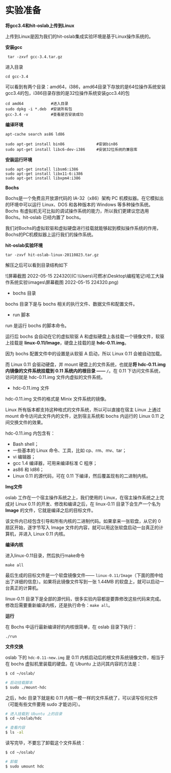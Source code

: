 # 实验准备

**将gcc3.4和hit-oslab上传到Linux**

上传到Linux是因为我们的hit-oslab集成实验环境是基于Linux操作系统的。

**安装gcc**

```shell
 tar -zxvf gcc-3.4.tar.gz
```

进入目录

```shell
cd gcc-3.4
```

可以看到有两个目录：amd64，i386，amd64目录下存放的是64位操作系统安装gcc3.4的包，i386目录存放的是32位操作系统安装gcc3.4的包

```shell
cd amd64			#进入目录
sudo dpkg -i *.deb	#安装所有包
gcc-3.4 -v 			#查看是否安装成功
```

**编译环境**

```shell
apt-cache search as86 ld86

sudo apt-get install bin86				#安装bin86
sudo apt-get install libc6-dev-i386 	#安装32位系统的兼容库
```

**安装运行环境**

```shell
sudo apt-get install libsm6:i386
sudo apt-get install libx11-6:i386
sudo apt-get install libxpm4:i386
```

**Bochs**

Bochs是一个免费且开放源代码的 IA-32（x86）架构 PC 机模拟器。在它模拟出的环境中可以运行 Linux、DOS 和各种版本的 Windows 等多种操作系统。Bochs 有虚拟机无可比拟的调试操作系统的能力，所以我们更建议您选用 Bochs。hit-oslab 已经内置了 bochs。

我们对Bochs的虚拟软驱和虚拟硬盘进行挂载就能够起到模拟操作系统的作用，Bochs的PC机模拟器上运行我们的操作系统。

**hit-oslab实验环境**

```shell
tar -zxvf hit-oslab-linux-20110823.tar.gz
```

解压之后可以看到目录结构如下

![屏幕截图 2022-05-15 224320](C:\Users\可燃冰\Desktop\编程笔记\哈工大操作系统实验\images\屏幕截图 2022-05-15 224320.png)

- bochs 目录

bochs 目录下是与 bochs 相关的执行文件、数据文件和配置文件。

- run 脚本

run 是运行 bochs 的脚本命令。

运行后 bochs 会自动在它的虚拟软驱 A 和虚拟硬盘上各挂载一个镜像文件，软驱上挂载是 **linux-0.11/Image**，硬盘上挂载的是 **hdc-0.11.img**。

因为 bochs 配置文件中的设置是从软驱 A 启动，所以 Linux 0.11 会被自动加载。

而 Linux 0.11 会驱动硬盘，并 mount 硬盘上的文件系统，也就是**将 hdc-0.11.img 内镜像的文件系统挂载到 0.11 系统内的根目录 —— `/`**。在 0.11 下访问文件系统，访问的就是 hdc-0.11.img 文件内虚拟的文件系统。

- hdc-0.11.img 文件

hdc-0.11.img 文件的格式是 Minix 文件系统的镜像。

Linux 所有版本都支持这种格式的文件系统，所以可以直接在宿主 Linux 上通过 mount 命令访问此文件内的文件，达到宿主系统和 bochs 内运行的 Linux 0.11 之间交换文件的效果。

hdc-0.11.img 内包含有：

- Bash shell；
- 一些基本的 Linux 命令、工具，比如 cp、rm、mv、tar；
- vi 编辑器；
- gcc 1.4 编译器，可用来编译标准 C 程序；
- as86 和 ld86；
- Linux 0.11 的源代码，可在 0.11 下编译，然后覆盖现有的二进制内核。

**Img文件**

oslab 工作在一个宿主操作系统之上，我们使用的 Linux，在宿主操作系统之上完成对 Linux 0.11 的开发、修改和编译之后，在 linux-0.11 目录下会生产一个名为 **Image** 的文件，它就是编译之后的目标文件。

该文件内已经包含引导和所有内核的二进制代码。如果拿来一张软盘，从它的 0 扇区开始，逐字节写入 Image 文件的内容，就可以用这张软盘启动一台真正的计算机，并进入 Linux 0.11 内核。

**编译内核**

进入linux-0.11目录，然后执行make命令

```shell
make all
```

最后生成的目标文件是一个软盘镜像文件—— `linux-0.11/Image`（下面的图中给出了详细的信息）。如果将此镜像文件写到一张 1.44MB 的软盘上，就可以启动一台真正的计算机。

linux-0.11 目录下是全部的源代码，很多实验内容都是要靠修改这些代码来完成。修改后需要重新编译内核，还是执行命令：`make all`。

**运行**

在 Bochs 中运行最新编译好的内核很简单，在 oslab 目录下执行：

```shell
./run
```

**文件交换**

oslab 下的 `hdc-0.11-new.img` 是 0.11 内核启动后的根文件系统镜像文件，相当于在 bochs 虚拟机里装载的硬盘。在 Ubuntu 上访问其内容的方法是：

```bash
$ cd ~/oslab/

# 启动挂载脚本
$ sudo ./mount-hdc
```

之后，hdc 目录下就是和 0.11 内核一模一样的文件系统了，可以读写任何文件（可能有些文件要用 sudo 才能访问）。

```bash
# 进入挂载到 Ubuntu 上的目录
$ cd ~/oslab/hdc

# 查看内容
$ ls -al
```

读写完毕，不要忘了卸载这个文件系统：

```bash
$ cd ~/oslab/

# 卸载
$ sudo umount hdc
```